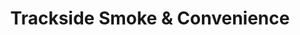 ---
title: "Trackside Smoke & Convenience"
url: /syosset/trackside-smoke-und-convenience/
shop: Lebensmittel
---
